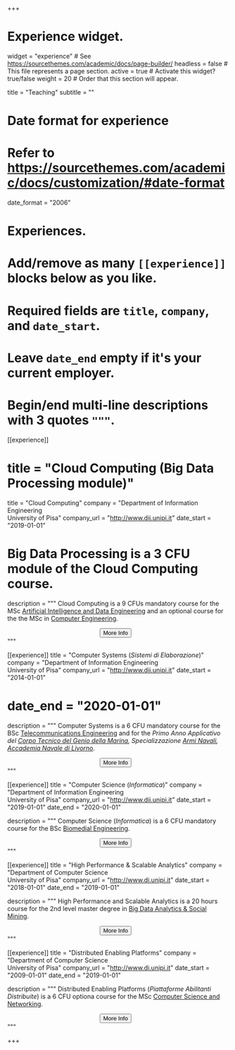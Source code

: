 +++
# Experience widget.
widget = "experience"  # See https://sourcethemes.com/academic/docs/page-builder/
headless = false  # This file represents a page section.
active = true  # Activate this widget? true/false
weight = 20  # Order that this section will appear.

title = "Teaching"
subtitle = ""

# Date format for experience
#   Refer to https://sourcethemes.com/academic/docs/customization/#date-format
date_format = "2006"

# Experiences.
#   Add/remove as many `[[experience]]` blocks below as you like.
#   Required fields are `title`, `company`, and `date_start`.
#   Leave `date_end` empty if it's your current employer.
#   Begin/end multi-line descriptions with 3 quotes `"""`.
[[experience]]
#  title = "Cloud Computing (Big Data Processing module)"
  title = "Cloud Computing"
  company = "Department of Information Engineering<br>University of Pisa"
  company_url = "http://www.dii.unipi.it"
  date_start = "2019-01-01"

#  Big Data Processing is a 3 CFU module of the Cloud Computing course.
  description = """
  Cloud Computing is a 9 CFUs mandatory course for the MSc [Artificial Intelligence and Data Engineering](https://computer.ing.unipi.it/aide-lm) and an optional course for the the MSc in [Computer Engineering](https://computer.ing.unipi.it/ce-lm).<br>
  <center>
  <a href="courses/aa1920/cloud" target="_blank"><button>More Info</button></a>&nbsp; &nbsp;
  </center>
  """

[[experience]]
  title = "Computer Systems (<i>Sistemi di Elaborazione</i>)"
  company = "Department of Information Engineering<br>University of Pisa"
  company_url = "http://www.dii.unipi.it"
  date_start = "2014-01-01"
  # date_end = "2020-01-01"

  description = """
  Computer Systems is a 6 CFU  mandatory course for the BSc [Telecommunications Engineering](http://www.tlc.ing.unipi.it/) and for the <i>Primo Anno Applicativo del [Corpo Tecnico del Genio della Marina](http://www.marina.difesa.it/il-tuo-futuro-e-il-mare/formazione-in-marina/accademia_navale/studio/piano_studi/Pagine/default.aspx), Specializzazione [Armi Navali](http://www.marina.difesa.it/il-tuo-futuro-e-il-mare/formazione-in-marina/accademia_navale/studio/piano_studi/Pagine/armi_navali.aspx), [Accademia Navale di Livorno](http://www.marina.difesa.it/Pagine/default.aspx)</i>.<br>
  <center>
  <a href="courses/aa1920/siselab" target="_blank"><button>More Info</button></a>&nbsp; &nbsp;
  </center>
  """

[[experience]]
  title = "Computer Science (<i>Informatica</i>)"
  company = "Department of Information Engineering<br>University of Pisa"
  company_url = "http://www.dii.unipi.it"
  date_start = "2019-01-01"
  date_end = "2020-01-01"

  description = """
  Computer Science (<i>Informatica</i>) is a 6 CFU mandatory course for the BSc [Biomedial Engineering](http://biomedica.ing.unipi.it/).<br>
  <center>
  <a href="courses/aa1920/informatica" target="_blank"><button>More Info</button></a>&nbsp; &nbsp;
  </center>
  """

[[experience]]
  title = "High Performance & Scalable Analytics"
  company = "Department of Computer Science<br>University of Pisa"
  company_url = "http://www.di.unipi.it"
  date_start = "2018-01-01"
  date_end = "2019-01-01"

  description = """
  High Performance and Scalable Analytics is a 20 hours course for the 2nd level master degree in [Big Data Analytics & Social Mining](https://www.masterbigdata.it).<br>
  <center>
  <a href="https://github.com/tonellotto/hpsa/blob/aa1819/README.md" target="_blank"><button>More Info</button></a>&nbsp; &nbsp;
  </center>
  """

[[experience]]
  title = "Distributed Enabling Platforms"
  company = "Department of Computer Science<br>University of Pisa"
  company_url = "http://www.di.unipi.it"
  date_start = "2009-01-01"
  date_end = "2019-01-01"

  description = """
  Distributed Enabling Platforms (<i>Piattaforme Abilitanti Distribuite</i>) is a 6 CFU optiona course for the MSc [Computer Science and Networking](https://didattica.di.unipi.it/en/master-programme-in-computer-science-and-networking/).<br>
  <center>
  <a href="https://github.com/tonellotto/pad2018" target="_blank"><button>More Info</button></a>&nbsp; &nbsp;
  </center>
  """

+++
